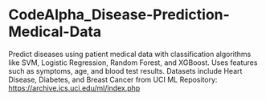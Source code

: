 # CodeAlpha_Disease-Prediction-Medical-Data
Predict diseases using patient medical data with classification algorithms like SVM, Logistic Regression, Random Forest, and XGBoost. Uses features such as symptoms, age, and blood test results. Datasets include Heart Disease, Diabetes, and Breast Cancer from UCI ML Repository: https://archive.ics.uci.edu/ml/index.php
